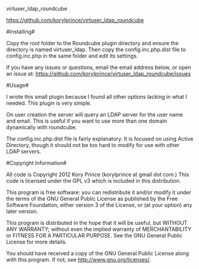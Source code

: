 virtuser\_ldap_roundcube

<https://github.com/korylprince/virtuser_ldap_roundcube>

#Installing#

Copy the root folder to the Roundcube plugin directory and ensure the directory is named virtuser\_ldap.
Then copy the config.inc.php.dist file to config.inc.php in the same folder and edit its settings.

If you have any issues or questions, email the email address below, or open an issue at:
<https://github.com/korylprince/virtuser_ldap_roundcube/issues>

#Usage#

I wrote this small plugin because I found all other options lacking in what I needed. This plugin is very simple.

On user creation the server will query an LDAP server for the user name and email. This is useful if you want to use more than one domain dynamically with roundcube.

The config.inc.php.dist file is fairly explanatory. It is focused on using Active Directory, though it should not be too hard to modify for use with other LDAP servers.

#Copyright Information#

All code is Copyright 2012 Kory Prince (korylprince at gmail dot com.) This code is licensed under the GPL v3 which is included in this distribution.

This program is free software: you can redistribute it and/or modify
it under the terms of the GNU General Public License as published by
the Free Software Foundation, either version 3 of the License, or
(at your option) any later version.

This program is distributed in the hope that it will be useful,
but WITHOUT ANY WARRANTY; without even the implied warranty of
MERCHANTABILITY or FITNESS FOR A PARTICULAR PURPOSE.  See the
GNU General Public License for more details.

You should have received a copy of the GNU General Public License
along with this program.  If not, see <http://www.gnu.org/licenses/>.
